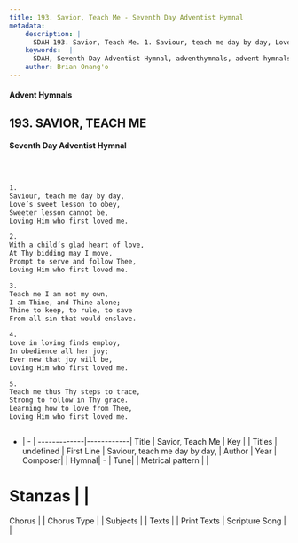 ```yaml
---
title: 193. Savior, Teach Me - Seventh Day Adventist Hymnal
metadata:
    description: |
      SDAH 193. Savior, Teach Me. 1. Saviour, teach me day by day, Love’s sweet lesson to obey, Sweeter lesson cannot be, Loving Him who first loved me.
    keywords:  |
      SDAH, Seventh Day Adventist Hymnal, adventhymnals, advent hymnals, Savior, Teach Me, Saviour, teach me day by day, 
    author: Brian Onang'o
---
```


#### Advent Hymnals
## 193. SAVIOR, TEACH ME
#### Seventh Day Adventist Hymnal

```txt



1.
Saviour, teach me day by day,
Love’s sweet lesson to obey,
Sweeter lesson cannot be,
Loving Him who first loved me.

2.
With a child’s glad heart of love,
At Thy bidding may I move,
Prompt to serve and follow Thee,
Loving Him who first loved me.

3.
Teach me I am not my own,
I am Thine, and Thine alone;
Thine to keep, to rule, to save
From all sin that would enslave.

4.
Love in loving finds employ,
In obedience all her joy;
Ever new that joy will be,
Loving Him who first loved me.

5.
Teach me thus Thy steps to trace,
Strong to follow in Thy grace.
Learning how to love from Thee,
Loving Him who first loved me.



```

- |   -  |
-------------|------------|
Title | Savior, Teach Me |
Key |  |
Titles | undefined |
First Line | Saviour, teach me day by day, |
Author | 
Year | 
Composer|  |
Hymnal|  - |
Tune|  |
Metrical pattern | |
# Stanzas |  |
Chorus |  |
Chorus Type |  |
Subjects |  |
Texts |  |
Print Texts | 
Scripture Song |  |
  
